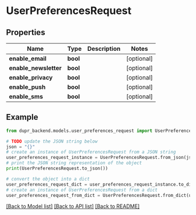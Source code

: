 # UserPreferencesRequest


## Properties

Name | Type | Description | Notes
------------ | ------------- | ------------- | -------------
**enable_email** | **bool** |  | [optional] 
**enable_newsletter** | **bool** |  | [optional] 
**enable_privacy** | **bool** |  | [optional] 
**enable_push** | **bool** |  | [optional] 
**enable_sms** | **bool** |  | [optional] 

## Example

```python
from dupr_backend.models.user_preferences_request import UserPreferencesRequest

# TODO update the JSON string below
json = "{}"
# create an instance of UserPreferencesRequest from a JSON string
user_preferences_request_instance = UserPreferencesRequest.from_json(json)
# print the JSON string representation of the object
print(UserPreferencesRequest.to_json())

# convert the object into a dict
user_preferences_request_dict = user_preferences_request_instance.to_dict()
# create an instance of UserPreferencesRequest from a dict
user_preferences_request_from_dict = UserPreferencesRequest.from_dict(user_preferences_request_dict)
```
[[Back to Model list]](../README.md#documentation-for-models) [[Back to API list]](../README.md#documentation-for-api-endpoints) [[Back to README]](../README.md)


